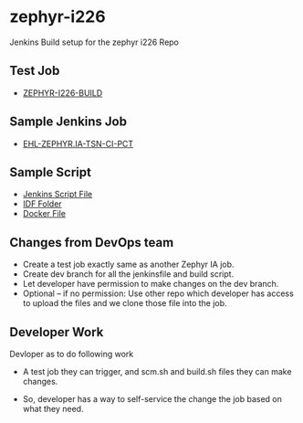 # zephyr-i226
Jenkins Build setup for the zephyr i226 Repo

## Test Job
  - [ZEPHYR-I226-BUILD](https://cbjenkins-pg.devtools.intel.com/teams-iotgdevops01/job/iotgdevops01/job/ESC/job/UKALLA/job/JI_1509/job/ZEPHYR-I226-BUILD)


## Sample Jenkins Job
  - [EHL-ZEPHYR.IA-TSN-CI-PCT](https://cbjenkins-pg.devtools.intel.com/teams-iotgdevops01/job/iotgdevops01/job/EHL-ZEPHYR.IA-TSN-CI-PCT)

## Sample Script
  - [Jenkins Script File](https://github.com/intel-innersource/libraries.devops.jenkins.cac/blob/master/cac/ehl/zephyr-ia/tsn/Jenkinsfile.build)
  - [IDF Folder](https://github.com/intel-innersource/libraries.devops.jenkins.cac/tree/master/cac/ehl/zephyr-ia/tsn/idf)
  - [Docker File](https://github.com/intel-innersource/libraries.devops.jenkins.cac/blob/master/cac/ehl/zephyr-ia/tsn/Dockerfile.build)

## Changes from DevOps team
  - Create a test job exactly same as another Zephyr IA job.
  - Create dev branch for all the jenkinsfile and build script.
  - Let developer have permission to make changes on the dev branch.
  - Optional – if no permission: Use other repo which developer has access to upload the files and we clone those file into the job. 

## Developer Work
Devloper as to do following work

  - A test job they can trigger,  and scm.sh and build.sh files they can make changes.

  -  So, developer has a way to self-service the change the job based on what they need. 
